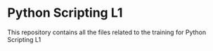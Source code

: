 # Python Scripting L1
This repository contains all the files related to the training for Python Scripting L1
